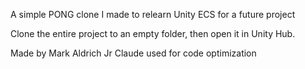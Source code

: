 A simple PONG clone I made to relearn Unity ECS for a future project

Clone the entire project to an empty folder, then open it in Unity Hub.


Made by Mark Aldrich Jr
Claude used for code optimization

